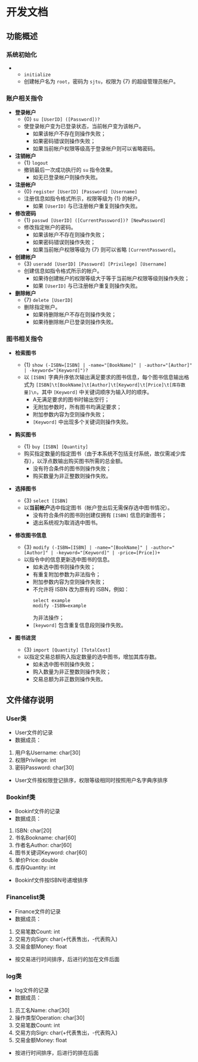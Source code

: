 # 开发文档
## 功能概述
### 系统初始化
- - `initialize`
  - 创建帐户名为 `root`，密码为 `sjtu`，权限为 {7} 的超级管理员帐户。

### 账户相关指令
- **登录帐户**
    - {0} `su [UserID] ([Password])?`
    - 使登录帐户变为已登录状态，当前帐户变为该帐户。
        - 如果该帐户不存在则操作失败；
        - 如果密码错误则操作失败；
        - 如果当前帐户权限等级高于登录帐户则可以省略密码。
- **注销帐户**
    - {1} `logout`
    - 撤销最后一次成功执行的 `su` 指令效果。
        - 如无已登录帐户则操作失败。
- **注册帐户**
    - {0} `register [UserID] [Password] [Username]`
    - 注册信息如指令格式所示，权限等级为 {1} 的帐户。
        - 如果 `[UserID]` 与已注册帐户重复则操作失败。
- **修改密码**
    - {1} `passwd [UserID] ([CurrentPassword])? [NewPassword]`
    - 修改指定帐户的密码。
        - 如果该帐户不存在则操作失败；
        - 如果密码错误则操作失败；
        - 如果当前帐户权限等级为 {7} 则可以省略 `[CurrentPassword]`。
- **创建帐户**
    - {3} `useradd [UserID] [Password] [Privilege] [Username]`
    - 创建信息如指令格式所示的帐户。
        - 如果待创建帐户的权限等级大于等于当前帐户权限等级则操作失败；
        - 如果 `[UserID]` 与已注册帐户重复则操作失败。
- **删除帐户**
    - {7} `delete [UserID]`
    - 删除指定帐户。
        - 如果待删除帐户不存在则操作失败；
        - 如果待删除帐户已登录则操作失败。
### 图书相关指令
- **检索图书**

    - {1} `show (-ISBN=[ISBN] | -name="[BookName]" | -author="[Author]" | -keyword="[Keyword]")?`
    - 以 `[ISBN]` 字典升序依次输出满足要求的图书信息，每个图书信息输出格式为 `[ISBN]\t[BookName]\t[Author]\t[Keyword]\t[Price]\t[库存数量]\n`，其中 `[Keyword]` 中关键词顺序为输入时的顺序。
        - A无满足要求的图书时输出空行；
        - 无附加参数时，所有图书均满足要求；
        - 附加参数内容为空则操作失败；
        - `[Keyword]` 中出现多个关键词则操作失败。

- **购买图书**
    - {1} `buy [ISBN] [Quantity]`
    - 购买指定数量的指定图书（由于本系统不包括支付系统，故仅需减少库存），以浮点数输出购买图书所需的总金额。
        - 没有符合条件的图书则操作失败；
        - 购买数量为非正整数则操作失败。

- **选择图书**
    - {3} `select [ISBN]`
    - 以**当前帐户**选中指定图书（帐户登出后无需保存选中图书情况）。
        - 没有符合条件的图书则创建仅拥有 `[ISBN]` 信息的新图书；
        - 退出系统视为取消选中图书。

- **修改图书信息**
    - {3} `modify (-ISBN=[ISBN] | -name="[BookName]" | -author="[Author]" | -keyword="[Keyword]" | -price=[Price])+`
    - 以指令中的信息更新选中图书的信息。
        - 如未选中图书则操作失败；
        - 有重复附加参数为非法指令；
        - 附加参数内容为空则操作失败；
        - 不允许将 ISBN 改为原有的 ISBN，例如：
          ```
          select example
          modify -ISBN=example
          ```
          为非法操作；
        - `[keyword]` 包含重复信息段则操作失败。

- **图书进货**
    - {3} `import [Quantity] [TotalCost]`
    - 以指定交易总额购入指定数量的选中图书，增加其库存数。
        - 如未选中图书则操作失败；
        - 购入数量为非正整数则操作失败；
        - 交易总额为非正数则操作失败。
### 

## 文件储存说明
### User类
- User文件的记录   
- 数据成员：  
1. 用户名Username: char[30]  
2. 权限Privilege: int  
3. 密码Password: char[30] 

- User文件按权限登记排序，权限等级相同时按照用户名字典序排序


### Bookinf类
- Bookinf文件的记录  
- 数据成员：  
1. ISBN: char[20]
2. 书名Bookname: char[60]
3. 作者名Author: char[60]
4. 图书关键词Keyword: char[60]  
5. 单价Price: double
6. 库存Quantity: int

- Bookinf文件按ISBN号递增排序


### Financelist类
- Finance文件的记录  
- 数据成员： 
1. 交易笔数Count: int
2. 交易方向Sign: char(+代表售出，-代表购入)
3. 交易金额Money: float

- 按交易进行时间排序，后进行的加在文件后面

### log类
- log文件的记录  
- 数据成员：
1. 员工名Name: char[30]
2. 操作类型Operation: char[30]
3. 交易笔数Count: int
4. 交易方向Sign: char(+代表售出，-代表购入)
5. 交易金额Money: float

- 按进行时间排序，后进行的排在后面



